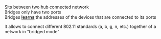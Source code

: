 Sits between two hub connected network  
Bridges only have two ports  
Bridges **<u>learns</u>** the addresses of the devices that are connected to its ports

It allows to connect different 802.11 standards (a, b, g, n, etc.) together of a network in "bridged mode"
